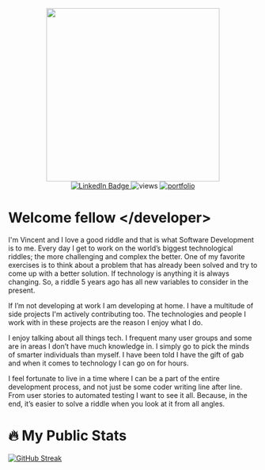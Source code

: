 <div id="header" align="center">
  <img src=https://media2.giphy.com/media/jdPMeyv9rn0hZHh8n9/giphy.gif?cid=790b7611b3a03837aa2cc70207c69553eb8bca415a14958e&rid=giphy.gif&ct=s" width="350"/>
  <div id="badges">
  <a href="https://www.linkedin.com/in/stephenevincent/">
    <img src="https://img.shields.io/badge/LinkedIn-blue?style=for-the-badge&logo=linkedin&logoColor=white" alt="LinkedIn Badge"/>
  </a>
  <a >
    <img src="https://visitor-badge.glitch.me/badge?page_id=thecodingwaffle" alt="views"/>
  </a>
  <a href="https://www.thecodingwaffle.dev">
    <img src="https://img.shields.io/website-up-down-green-red/http/monip.org.svg" alt="portfolio"/>
  </a>
</div>
</div>


Welcome fellow \</developer>
=============
I'm Vincent and I love a good riddle and that is what Software Development is to me. Every day I get to work on the world’s biggest technological riddles; the more challenging and complex the better. One of my favorite exercises is to think about a problem that has already been solved and try to come up with a better solution. If technology is anything it is always changing. So, a riddle 5 years ago has all new variables to consider in the present.

If I’m not developing at work I am developing at home. I have a multitude of side projects I'm actively contributing too. The technologies and people I work with in these projects are the reason I enjoy what I do. 

I enjoy talking about all things tech. I frequent many user groups and some are in areas I don’t have much knowledge in. I simply go to pick the minds of smarter individuals than myself. I have been told I have the gift of gab and when it comes to technology I can go on for hours.

I feel fortunate to live in a time where I can be a part of the entire development process, and not just be some coder writing line after line. From user stories to automated testing I want to see it all. Because, in the end, it’s easier to solve a riddle when you look at it from all angles. 
                                                                                              

:fire: My Public Stats
=============                                                                                                
[![GitHub Streak](https://github-readme-streak-stats.herokuapp.com?user=thecodingwaffle&theme=dark&hide_border=true&date_format=M%20j%5B%2C%20Y%5D&fire=2C72DD&ring=339DDD&currStreakLabel=7A68DD)](https://git.io/streak-stats)

